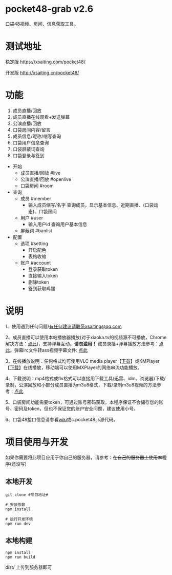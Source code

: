 # pocket48-grab v2.6

口袋48视频、房间、信息获取工具。

# 测试地址

稳定版 https://xsaiting.com/pocket48/

开发版 http://xsaiting.cn/pocket48/

# 功能

1. 成员直播/回放
2. 成员直播在线观看+发送弹幕
3. 公演直播/回放
4. 口袋房间内容/留言
5. 成员信息/昵称/缩写查询
6. 口袋用户信息查询
7. 口袋屏蔽词查询
8. 口袋登录与签到

* 开始
	* 成员直播/回放 #live
	* 公演直播/回放 #openlive
	* 口袋房间 #room
* 查询
	* 成员 #member
		* 输入成员缩写/名字 查询成员，显示基本信息、近期直播、(口袋动态)、口袋房间
	* 用户 #user
		* 输入用户id 查询用户基本信息
	* 屏蔽词 #banlist
* 配置
	* 选项 #setting
		* 开启配色
		* 表格收缩
	* 账户 #account
		* 登录获取token
		* 直接输入token
		* 删除token
		* 签到获取鸡腿

# 说明

1、使用遇到任何问题/有任何建议请联系xsaiting@qq.com

2、成员直播可以使用本站播放器播放(对于xiaoka.tv的视频源不可播放，Chrome解决方法：[点此](https://github.com/xsaiting/pocket48-grab/wiki/Chrome-Chromium%E8%B7%A8%E5%9F%9F%E6%8F%92%E4%BB%B6%E5%AE%89%E8%A3%85(%E7%9C%8B%E6%9C%89%E4%BA%9B%E6%97%A0%E6%B3%95%E4%BD%BF%E7%94%A8%E6%B5%8F%E8%A7%88%E5%99%A8%E7%9C%8B%E7%9A%84%E7%9B%B4%E6%92%AD)))，支持弹幕互动。**请勿滥用！** 成员录播+弹幕播放方法参考：[点此](https://github.com/xsaiting/pocket48-grab/wiki/%E5%A6%82%E4%BD%95%E6%92%AD%E6%94%BE%E5%BD%95%E6%92%AD%E8%A7%86%E9%A2%91-%E5%BC%B9%E5%B9%95%EF%BC%9F)。弹幕lrc文件转ass视频字幕文件: [点此](./barrage.html)

3、在线播放说明：任何格式均可使用VLC media player【[下载](http://www.videolan.org/)】或KMPlayer【[下载](http://kmplayer.com/)】在线播放，移动端可以使用MXPlayer的网络串流功能播放。

4、下载说明：mp4格式或flv格式可以直接用下载工具(迅雷、idm、浏览器)下载/录制，公演回放和小部分成员直播为m3u8格式，下载/录制m3u8视频的方法参考：[点此](https://github.com/xsaiting/pocket48-grab/wiki/%E5%A6%82%E4%BD%95%E7%94%A8VLC%E6%89%93%E5%BC%80m3u8%E6%96%87%E4%BB%B6%E5%B9%B6%E4%B8%8B%E8%BD%BD%EF%BC%88%E5%BD%95%E5%88%B6%EF%BC%89%3F)

5、口袋房间功能需要token，可通过账号密码获取，本程序保证不会储存您的账号、密码及token，但也不保证您的账户安全问题，建议使用小号。

6、口袋48接口信息请参看[wiki](https://github.com/xsaiting/pocket48-grab/wiki)或c.pocket48.js源代码。

# 项目使用与开发

如果你需要将此项目应用于你自己的服务器，请参考：~~在自己的服务器上使用本程序~~(还没写)

## 本地开发

```
git clone #项目地址#

# 安装依赖
npm install

# 运行开发环境
npm run dev
```

## 本地构建

```
npm install
npm run build
```

dist/ 上传到服务器即可